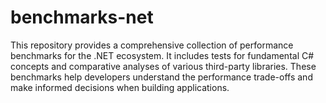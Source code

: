 # benchmarks-net
This repository provides a comprehensive collection of performance benchmarks for the .NET ecosystem. It includes tests for fundamental C# concepts and comparative analyses of various third-party libraries. These benchmarks help developers understand the performance trade-offs and make informed decisions when building applications.
